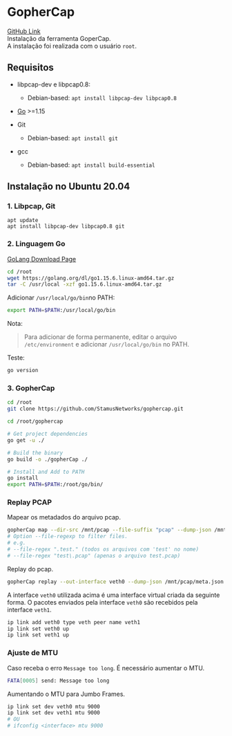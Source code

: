 # GopherCap
[GitHub Link](https://github.com/StamusNetworks/gophercap)  
Instalação da ferramenta GoperCap.  
A instalação foi realizada com o usuário `root`.

## Requisitos
- libpcap-dev e libpcap0.8: 
    - Debian-based: `apt install libpcap-dev libpcap0.8` 

- [Go](https://golang.org/dl/) >=1.15

- Git
    - Debian-based: `apt install git` 

- gcc 
    - Debian-based: `apt install build-essential` 

## Instalação no Ubuntu 20.04

### 1. Libpcap, Git
```
apt update
apt install libpcap-dev libpcap0.8 git
```

### 2. Linguagem Go
[GoLang Download Page](https://golang.org/dl/)
```bash
cd /root
wget https://golang.org/dl/go1.15.6.linux-amd64.tar.gz
tar -C /usr/local -xzf go1.15.6.linux-amd64.tar.gz
```

Adicionar `/usr/local/go/bin`no PATH:
```bash
export PATH=$PATH:/usr/local/go/bin
```
Nota:
> Para adicionar de forma permanente, editar o arquivo `/etc/environment` e adicionar `/usr/local/go/bin` no PATH.

Teste:
```bash
go version
```

### 3. GopherCap

```bash
cd /root
git clone https://github.com/StamusNetworks/gophercap.git

cd /root/gophercap

# Get project dependencies
go get -u ./

# Build the binary
go build -o ./gopherCap ./

# Install and Add to PATH
go install
export PATH=$PATH:/root/go/bin/
```

### Replay PCAP
Mapear os metadados do arquivo pcap.
```bash
gopherCap map --dir-src /mnt/pcap --file-suffix "pcap" --dump-json /mnt/pcap/meta.json
# Option --file-regexp to filter files.
# e.g. 
# --file-regex ".test." (todos os arquivos com 'test' no nome)
# --file-regex "test\.pcap" (apenas o arquivo test.pcap)
```

Replay do pcap.
```bash
gopherCap replay --out-interface veth0 --dump-json /mnt/pcap/meta.json
```

A interface `veth0` utilizada acima é uma interface virtual criada da seguinte forma.
O pacotes enviados pela interface `veth0` são recebidos pela interface `veth1`.
```bash
ip link add veth0 type veth peer name veth1
ip link set veth0 up
ip link set veth1 up
```

### Ajuste de MTU

Caso receba o erro `Message too long`. É necessário aumentar o MTU.
```bash
FATA[0005] send: Message too long
```
Aumentando o MTU para Jumbo Frames.
```bash
ip link set dev veth0 mtu 9000
ip link set dev veth1 mtu 9000
# OU
# ifconfig <interface> mtu 9000
```
